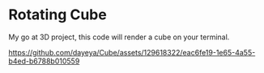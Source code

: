 # Rotating Cube

My go at 3D project, this code will render a cube on your terminal.

https://github.com/dayeya/Cube/assets/129618322/eac6fe19-1e65-4a55-b4ed-b6788b010559

